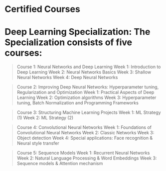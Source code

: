 # Certified Courses

# Deep Learning Specialization: The Specialization consists of five courses:

>Course 1: Neural Networks and Deep Learning
Week 1: Introduction to Deep Learning
Week 2: Neural Networks Basics
Week 3: Shallow Neural Networks
Week 4: Deep Neural Networks

>Course 2: Improving Deep Neural Networks: Hyperparameter tuning, Regularization and Optimization
Week 1: Practical Aspects of Deep Learning
Week 2: Optimization algorithms
Week 3: Hyperparameter tuning, Batch Normalization and Programming Frameworks

>Course 3: Structuring Machine Learning Projects
Week 1: ML Strategy (1)
Week 2: ML Strategy (2)

>Course 4: Convolutional Neural Networks
Week 1: Foundations of Convolutional Neural Networks
Week 2: Classic Networks
Week 3: Object detection
Week 4: Special applications: Face recognition & Neural style transfer

>Course 5: Sequence Models
Week 1: Recurrent Neural Networks
Week 2: Natural Language Processing & Word Embeddings
Week 3: Sequence models & Attention mechanism

